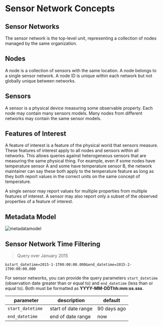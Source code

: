 # Sensor Network Concepts

## Sensor Networks

The sensor network is the top-level unit, representing a collection of
nodes managed by the same organization.
## Nodes

A node is a collection of sensors with the same location. A node belongs 
to a single sensor network. A node ID is unique within each network but 
not globally unique between networks.
## Sensors

A sensor is a physical device measuring some observable property. Each 
node may contain many sensors models. Many nodes from different networks may 
contain the same sensor models.
## Features of Interest

A feature of interest is a feature of the physical world that sensors 
measure. These features of interest apply to all nodes and sensors within 
all networks. This allows queries against heterogeneous sensors that are 
measuring the same physical thing. For example, even if some nodes have 
temperature sensor A and some have temperature sensor B, the network 
maintainer can say these both apply to the temperature feature as long as 
they both report values in the correct units on the same concept of 
temperature.

A single sensor may report values for multiple properties from multiple 
features of interest. A sensor may also report only a subset of the 
observed properties of a feature of interest.

## Metadata Model

![metadatamodel](https://cloud.githubusercontent.com/assets/19937363/18366166/3a8cc5e4-75db-11e6-83ea-027afaef6f0e.png)

## Sensor Network Time Filtering

> Query over January 2015

```
&start_datetime=2015-1-1T00:00:00.000&end_datetime=2015-2-1T00:00:00.000
```

For sensor networks, you can provide the query parameters `start_datetime` (observation date greater than or equal to) and `end_datetime` (less than or equal to). Both must be formatted as **YYYY-MM-DDThh:mm:ss.sss**.

|parameter|description|default
|---|---|---|
|`start_datetime `|start of date range|90 days ago|
|`end_datetime `|end of date range|now|

